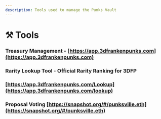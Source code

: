 ```yaml
---
description: Tools used to manage the Punks Vault
---
```


# ⚒ Tools

### Treasury Management - [https://app.3dfrankenpunks.com](https://app.3dfrankenpunks.com)

### Rarity Lookup Tool - Official Rarity Ranking for 3DFP&#x20;

### [https://app.3dfrankenpunks.com/Lookup](https://app.3dfrankenpunks.com/lookup)

### Proposal Voting [https://snapshot.org/#/punksville.eth](https://snapshot.org/#/punksville.eth)

